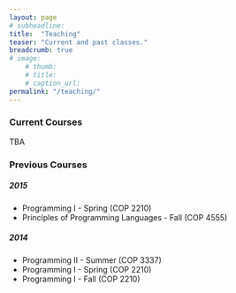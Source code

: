 ```yaml
---
layout: page
# subheadline:
title:  "Teaching"
teaser: "Current and past classes."
breadcrumb: true
# image:
    # thumb:
    # title:
    # caption_url:
permalink: "/teaching/"
---
```


### Current Courses
TBA

### Previous Courses

##### 2015
- Programming I - Spring (COP 2210)
- Principles of Programming Languages - Fall (COP 4555)

##### 2014
- Programming II - Summer (COP 3337)
- Programming I - Spring (COP 2210)
- Programming I - Fall (COP 2210)
